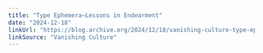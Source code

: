```yaml
---
title: "Type Ephemera—Lessons in Endearment"
date: "2024-12-18"
linkUrl: "https://blog.archive.org/2024/12/18/vanishing-culture-type-ephemera-lessons-in-endearment/?ref=rogerwong.me"
linkSource: "Vanishing Culture"
---
```

